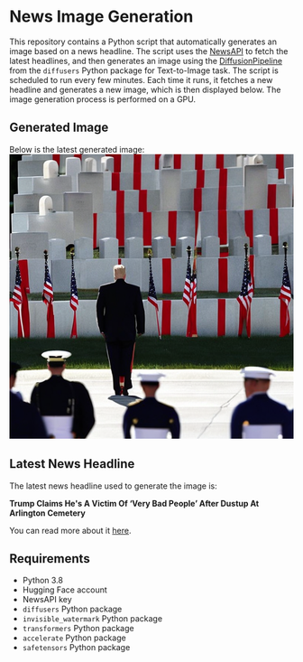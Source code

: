 # News Image Generation
This repository contains a Python script that automatically generates an image based on a news headline. The script uses the [NewsAPI](https://newsapi.org/) to fetch the latest headlines, and then generates an image using the [DiffusionPipeline](https://github.com/huggingface/diffusers) from the `diffusers` Python package for Text-to-Image task.
The script is scheduled to run every few minutes. Each time it runs, it fetches a new headline and generates a new image, which is then displayed below. The image generation process is performed on a GPU.

## Generated Image
Below is the latest generated image:
![Generated Image](image.png)

## Latest News Headline
The latest news headline used to generate the image is:

**Trump Claims He's A Victim Of ‘Very Bad People’ After Dustup At Arlington Cemetery**

You can read more about it [here](https://news.google.com/rss/articles/CBMiqAFBVV95cUxQbGVUUUtpdmhiN1hCekdWcmJrQkFjN2c5bFVqTEd4ZlpuOEk5eWlSX3dKX1hUWUx3NU1waFdEd2N5bWh5a3N1c3NDdERQeDBuQ0lDV1NneER5al8tMFBDTUlRdmRmXzBXUDZmT2xBS19nNFh2TVlMU2JLU3piLTVFa294a0Vmc0RpVmE4N2gwbThKNWwwUUtvOEdDeFc2VU9XTlRvcElHU0PSAa4BQVVfeXFMUEZFWGdlZFRYQXFFQmxvejNJX1F3TVVsTmFjRUhIR1RzZW5HMmgwbWJVMFN3TFVhTmZLemJXMVRiR0FmZ3RyMjVvS29rNy13ZlBuR3V5OUxJLXNuNy03TEV1amh4WkZwX245YXdhbVNmWDEwRk5sSnhza3hpMGhvSVRRZ0xKOThpSFVtVnN3WFR4cWRfVjlTVzRmcXo4NmUxMU9IVmVSRkdJSUJNUndB?oc=5).

## Requirements
- Python 3.8
- Hugging Face account
- NewsAPI key
- `diffusers` Python package
- `invisible_watermark` Python package
- `transformers` Python package
- `accelerate` Python package
- `safetensors` Python package
